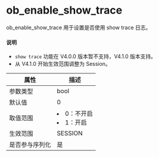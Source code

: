 # ob_enable_show_trace

ob_enable_show_trace 用于设置是否使用 show trace 日志。

<main id="notice" type='explain'>
 <h4>说明</h4>
 <p></p>
 <ul>
 <li> <code>show trace</code> 功能在 V4.0.0 版本暂不支持，V4.1.0 版本支持。  </li>
 <li>从 V4.1.0 开始生效范围调整为 Session。  </li>
 </ul>
</main>

| **属性**  |                                                   **描述**                                                   |
|---------|------------------------------------------------------------------------------------------------------------|
| 参数类型    | bool                    |
| 默认值     | 0                       |
| 取值范围    | <li> 0：不开启</li>   <li> 1：开启</li>        |
| 生效范围    |SESSION   |
| 是否参与序列化 | 是                       |
